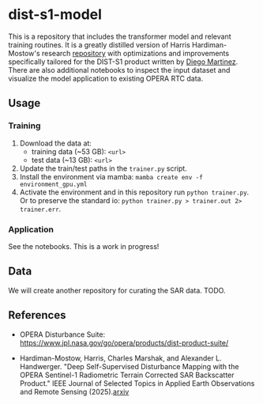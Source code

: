 # dist-s1-model

This is a repository that includes the transformer model and relevant training routines.
It is a greatly distilled version of Harris Hardiman-Mostow's research [repository](https://github.com/OPERA-Cal-Val/deep-dist-s1-research) with optimizations and improvements specifically tailored for the DIST-S1 product written by [Diego Martinez](https://github.com/dmartinez05). There are also additional notebooks to inspect the input dataset and visualize the model application to existing OPERA RTC data.

## Usage

### Training

1. Download the data at:
    - training data (~53 GB): `<url>`
    - test data (~13 GB): `<url>`
2. Update the train/test paths in the `trainer.py` script.
3. Install the environment via mamba: `mamba create env -f environment_gpu.yml`
4. Activate the environment and in this repository run `python trainer.py`. Or to preserve the standard io: `python trainer.py > trainer.out 2> trainer.err`.

### Application

See the notebooks. This is a work in progress!

## Data

We will create another repository for curating the SAR data. TODO.

## References

- OPERA Disturbance Suite: https://www.jpl.nasa.gov/go/opera/products/dist-product-suite/

- Hardiman-Mostow, Harris, Charles Marshak, and Alexander L. Handwerger. "Deep Self-Supervised Disturbance Mapping with the OPERA Sentinel-1 Radiometric Terrain Corrected SAR Backscatter Product." IEEE Journal of Selected Topics in Applied Earth Observations and Remote Sensing (2025).[arxiv](https://arxiv.org/abs/2501.09129)
